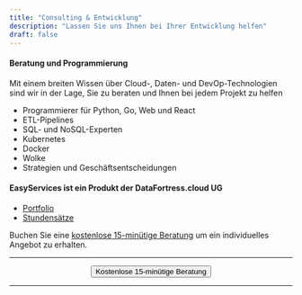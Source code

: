 ```yaml
---
title: "Consulting & Entwicklung"
description: "Lassen Sie uns Ihnen bei Ihrer Entwicklung helfen"
draft: false
---
```




<!-- <center>
    <video controls width="60%" poster="videos/EasyScale/EasyScale-thumbnail.png">
        <source src="videos/EasyScale/EasyScale.webm"
                type="video/webm">
        <source src="videos/EasyScale/EasyScale.mp4"
                type="video/mp4">
        Use a newer browser to see this video.
    </video>
</center> -->

#### Beratung und Programmierung

Mit einem breiten Wissen über Cloud-, Daten- und DevOp-Technologien sind wir in der Lage, Sie zu beraten und Ihnen bei jedem Projekt zu helfen

- Programmierer für Python, Go, Web und React
- ETL-Pipelines
- SQL- und NoSQL-Experten
- Kubernetes
- Docker
- Wolke
- Strategien und Geschäftsentscheidungen

#### EasyServices ist ein Produkt der DataFortress.cloud UG

- [Portfolio](https://datafortress.cloud/project/)
- [Stundensätze](/de/pricing) 

Buchen Sie eine [kostenlose 15-minütige Beratung](/contact) um ein individuelles Angebot zu erhalten.

<hr>
<center>
    <a href="/contact" target="_blank"><button type="link" class="input-group-text btn btn-primary rounded">Kostenlose 15-minütige Beratung</button></a>
</center>
<hr>